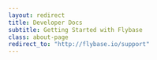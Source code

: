 ```yaml
---
layout: redirect
title: Developer Docs
subtitle: Getting Started with Flybase
class: about-page
redirect_to: "http://flybase.io/support"
---
```

